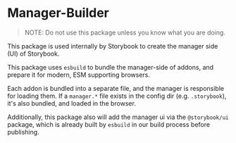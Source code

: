 # Manager-Builder

> NOTE: Do not use this package unless you know what you are doing.

This package is used internally by Storybook to create the manager side (UI) of Storybook.

This package uses `esbuild` to bundle the manager-side of addons, and prepare it for modern, ESM supporting browsers.

Each addon is bundled into a separate file, and the manager is responsible for loading them.
If a `manager.*` file exists in the config dir (e.g. `.storybook`), it's also bundled, and loaded in the browser.

Additionally, this package also will add the manager ui via the `@storybook/ui` package, which is already built by `esbuild` in our build process before publishing.
